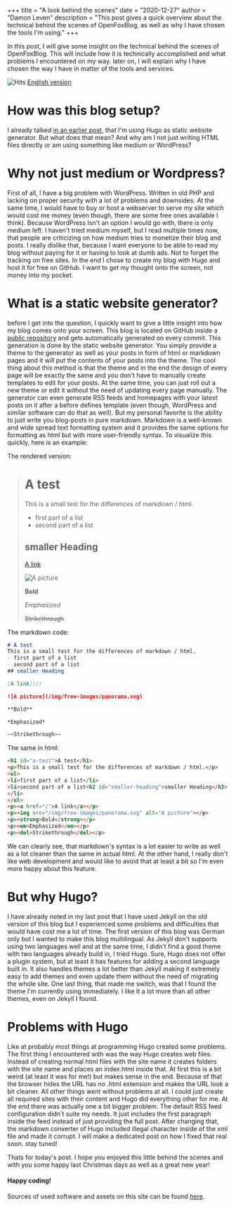 +++
title = "A look behind the scenes"
date = "2020-12-27"
author = "Damon Leven"
description = "This post gives a quick overview about the technical behind the scenes of OpenFoxBlog, as well as why I have chosen the tools I'm using."
+++

In this post, I will give some insight on the technical behind the scenes of OpenFoxBlog. This will include how it is technically accomplished and what problems I encountered on my way. later on, I will explain why I have chosen the way I have in matter of the tools and services.

![Hits](https://hitcounter.pythonanywhere.com/count/tag.svg?url=https%3A%2F%2Fmcwertgaming.github.io%2F2020%2Fa-look-behind-the-scenes%2F)
[English version](/de/2020/ein-blick-hinter-die-kulissen/)

# How was this blog setup?
I already talked [in an earlier post](/2020/introduction/#how-did-this-blog-come-about), that I'm using Hugo as static website generator. But what does that mean? And why am I not just writing HTML files directly or am using something like medium or WordPress?

# Why not just medium or Wordpress?
First of all, I have a big problem with WordPress. Written in old PHP and lacking on proper security with a lot of problems and downsides. At the same time, I would have to buy or host a webserver to serve my site which would cost me money (even though, there are some free ones available I think). Because WordPress Isn't an option I would go with, there is only medium left. I haven't tried medium myself, but I read multiple times now, that people are criticizing on how medium tries to monetize their blog and posts. I really dislike that, because I want everyone to be able to read my blog without paying for it or having to look at dumb ads. Not to forget the tracking on free sites. In the end I chose to create my blog with Hugo and host it for free on GitHub. I want to get my thought onto the screen, not money into my pocket.

# What is a static website generator? 
before I get into the question, I quickly want to give a little insight into how my blog comes onto your screen. This blog is located on GitHub inside a [public repository](https://github.com/MCWertGaming/mcwertgaming.github.io) and gets automatically generated on every commit. This generation is done by the static website generator. You simply provide a theme to the generator as well as your posts in form of html or markdown pages and it will put the contents of your posts into the theme. The cool thing about this method is that the theme and in the end the design of every page will be exactly the same and you don't have to manually create templates to edit for your posts. At the same time, you can just roll out a new theme or edit it without the need of updating every page manually. The generator can even generate RSS feeds and homepages with your latest posts on it after a before defines template (even though, WordPress and similar software can do that as well).
But my personal favorite is the ability to just write you blog-posts in pure markdown. Markdown is a well-known and wide spread text formatting system and it provides the same options for formatting as html but with more user-friendly syntax. To visualize this quickly, here is an example: 

The rendered version:

> # A test
> This is a small test for the differences of markdown / html.
> - first part of a list
> - second part of a list
> ## smaller Heading
> 
> [A link](/)
> 
> ![A picture](/img/free-images/panorama.svg=10x10)
>
> **Bold**
>
> *Emphasized*
>
> ~~Strikethrough~~

The markdown code:

```markdown
# A test
This is a small test for the differences of markdown / html.
- first part of a list
- second part of a list
## smaller Heading

[A link](/)

![A picture](/img/free-images/panorama.svg)

**Bold**

*Emphasized*

~~Strikethrough~~
```

The same in html:

```html
<h1 id="a-test">A test</h1>
<p>This is a small test for the differences of markdown / html.</p>
<ul>
<li>first part of a list</li>
<li>second part of a list<h2 id="smaller-heading">smaller Heading</h2>
</li>
</ul>
<p><a href="/">A link</a></p>
<p><img src="/img/free-images/panorama.svg" alt="A picture"></p>
<p><strong>Bold</strong></p>
<p><em>Emphasized</em></p>
<p><del>Strikethrough</del></p>
```

We can clearly see, that markdown's syntax is a lot easier to write as well as a lot cleaner than the same in actual html. At the other hand, I really don't like web development and would like to avoid that at least a bit so I'm even more happy about this feature.

# But why Hugo?
I have already noted in my last post that I have used Jekyll on the old version of this blog but I experienced some problems and difficulties that would have cost me a lot of time. The first version of this blog was German only but I wanted to make this blog multilingual. As Jekyll don't supports using two languages well and at the same time, I didn't find a good theme with two languages already build in, I tried Hugo. Sure, Hugo does not offer a plugin system, but at least it has features for adding a second language built in. It also handles themes a lot better than Jekyll making it extremely easy to add themes and even update them without the need of migrating the whole site. One last thing, that made me switch, was that I found the theme I'm currently using immediately. I like It a lot more than all other themes, even on Jekyll I found.

# Problems with Hugo
Like at probably most things at programming Hugo created some problems. The first thing I encountered with was the way Hugo creates web files. Instead of creating normal html files with the site name it creates folders with the site name and places an index.html inside that. At first this is a bit weird (at least it was for me!) but makes sense in the end. Because of that the browser hides the URL has no .html extension and makes the URL look a bit cleaner.
All other things went without problems at all. I could just create all required sites with their content and Hugo did everything other for me.
At the end there was actually one a bit bigger problem. The default RSS feed configuration didn't suite my needs. It just includes the first paragraph inside the feed instead of just providing the full post. After changing that, the markdown converter of Hugo included illegal character inside of the xml file and made it corrupt. I will make a dedicated post on how I fixed that real soon. stay tuned!

Thats for today's post. I hope you enjoyed this little behind the scenes and with you some happy last Christmas days as well as a great new year!

#### Happy coding!

Sources of used software and assets on this site can be found [here](/about/#software-used-on-this-site).
